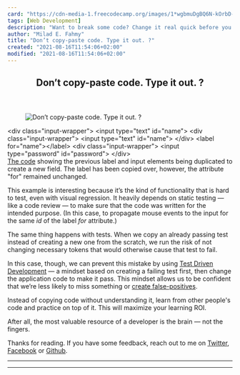 ```yaml
---
card: "https://cdn-media-1.freecodecamp.org/images/1*wgbmuDgBQ6N-kOrbD-qMFA.jpeg"
tags: [Web Development]
description: "Want to break some code? Change it real quick before you even"
author: "Milad E. Fahmy"
title: "Don’t copy-paste code. Type it out. ?"
created: "2021-08-16T11:54:06+02:00"
modified: "2021-08-16T11:54:06+02:00"
---
```

<div class="site-wrapper">
<main id="site-main" class="site-main outer">
<div class="inner">
<article class="post-full post tag-web-development tag-programming tag-software-development tag-software-engineering tag-technology ">
<header class="post-full-header">
<h1 class="post-full-title">Don’t copy-paste code. Type it out. ?</h1>
</header>
<figure class="post-full-image">
<picture>
<source media="(max-width: 700px)" sizes="1px" srcset="data:image/gif;base64,R0lGODlhAQABAIAAAAAAAP///yH5BAEAAAAALAAAAAABAAEAAAIBRAA7 1w">
<source media="(min-width: 701px)" sizes="(max-width: 800px) 400px,
(max-width: 1170px) 700px,
1400px" srcset="https://cdn-media-1.freecodecamp.org/images/1*wgbmuDgBQ6N-kOrbD-qMFA.jpeg 300w,
https://cdn-media-1.freecodecamp.org/images/1*wgbmuDgBQ6N-kOrbD-qMFA.jpeg 600w,
https://cdn-media-1.freecodecamp.org/images/1*wgbmuDgBQ6N-kOrbD-qMFA.jpeg 1000w,
https://cdn-media-1.freecodecamp.org/images/1*wgbmuDgBQ6N-kOrbD-qMFA.jpeg 2000w">
<img onerror="this.style.display='none'" src="https://cdn-media-1.freecodecamp.org/images/1*wgbmuDgBQ6N-kOrbD-qMFA.jpeg" alt="Don’t copy-paste code. Type it out. ?">
</picture>
</figure>
<section class="post-full-content">
<div class="post-content">
&lt;div class="input-wrapper"&gt;
&lt;input type="text" id="name"&gt;
&lt;div class="input-wrapper"&gt;
&lt;input type="text" id="name"&gt;
&lt;/div&gt;
&lt;label for="name"&gt;&lt;/label&gt;
&lt;div class="input-wrapper"&gt;
&lt;input type="password" id="password"&gt;
&lt;/div&gt;</code></pre><figcaption><a href="https://gist.github.com/FagnerMartinsBrack/89d0ad963563d64868970ae2d8aa8492">The code</a> showing the previous label and input elements being duplicated to create a new field. The label has been copied over, however, the attribute "for" remained unchanged.</figcaption></figure><p>This example is interesting because it’s the kind of functionality that is hard to test, even with visual regression. It heavily depends on static testing — like a code review — to make sure that the code was written for the intended purpose. (In this case, to propagate mouse events to the input for the same <em>id</em> of the label <em>for </em>attribute.)</p><p>The same thing happens with tests. When we copy an already passing test instead of creating a new one from the scratch, we run the risk of not changing necessary tokens that would otherwise cause that test to fail.</p><p>In this case, though, we can prevent this mistake by using <a href="https://medium.com/@fagnerbrack/why-test-driven-development-4fb92d56487c" rel="noopener">Test Driven Development</a> — a mindset based on creating a failing test first, then change the application code to make it pass. This mindset allows us to be confident that we’re less likely to miss something or <a href="https://medium.com/@fagnerbrack/mocking-can-lean-to-nondeterministic-tests-4ba8aef977a0" rel="noopener">create false-positives</a>.</p><p>Instead of copying code without understanding it, learn from other people's code and practice on top of it. This will maximize your learning ROI.</p><p>After all, the most valuable resource of a developer is the brain — not the fingers.</p><p>Thanks for reading. If you have some feedback, reach out to me on <a href="https://twitter.com/FagnerBrack" rel="noopener">Twitter</a>, <a href="https://www.facebook.com/fagner.brack" rel="noopener">Facebook</a> or <a href="http://github.com/FagnerMartinsBrack" rel="noopener">Github</a>.</p>
</div>
<hr>
<hr>
</section>
</article>
</div>
</main>
</div>
<!-- Google Tag Manager (noscript) -->
<!-- End Google Tag Manager (noscript) -->
